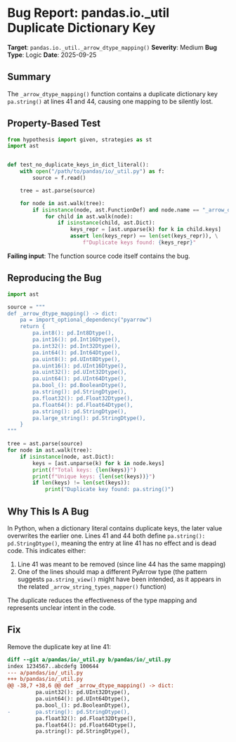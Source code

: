 # Bug Report: pandas.io._util Duplicate Dictionary Key

**Target**: `pandas.io._util._arrow_dtype_mapping()`
**Severity**: Medium
**Bug Type**: Logic
**Date**: 2025-09-25

## Summary

The `_arrow_dtype_mapping()` function contains a duplicate dictionary key `pa.string()` at lines 41 and 44, causing one mapping to be silently lost.

## Property-Based Test

```python
from hypothesis import given, strategies as st
import ast


def test_no_duplicate_keys_in_dict_literal():
    with open("/path/to/pandas/io/_util.py") as f:
        source = f.read()

    tree = ast.parse(source)

    for node in ast.walk(tree):
        if isinstance(node, ast.FunctionDef) and node.name == "_arrow_dtype_mapping":
            for child in ast.walk(node):
                if isinstance(child, ast.Dict):
                    keys_repr = [ast.unparse(k) for k in child.keys]
                    assert len(keys_repr) == len(set(keys_repr)), \
                        f"Duplicate keys found: {keys_repr}"
```

**Failing input**: The function source code itself contains the bug.

## Reproducing the Bug

```python
import ast

source = """
def _arrow_dtype_mapping() -> dict:
    pa = import_optional_dependency("pyarrow")
    return {
        pa.int8(): pd.Int8Dtype(),
        pa.int16(): pd.Int16Dtype(),
        pa.int32(): pd.Int32Dtype(),
        pa.int64(): pd.Int64Dtype(),
        pa.uint8(): pd.UInt8Dtype(),
        pa.uint16(): pd.UInt16Dtype(),
        pa.uint32(): pd.UInt32Dtype(),
        pa.uint64(): pd.UInt64Dtype(),
        pa.bool_(): pd.BooleanDtype(),
        pa.string(): pd.StringDtype(),
        pa.float32(): pd.Float32Dtype(),
        pa.float64(): pd.Float64Dtype(),
        pa.string(): pd.StringDtype(),
        pa.large_string(): pd.StringDtype(),
    }
"""

tree = ast.parse(source)
for node in ast.walk(tree):
    if isinstance(node, ast.Dict):
        keys = [ast.unparse(k) for k in node.keys]
        print(f"Total keys: {len(keys)}")
        print(f"Unique keys: {len(set(keys))}")
        if len(keys) != len(set(keys)):
            print("Duplicate key found: pa.string()")
```

## Why This Is A Bug

In Python, when a dictionary literal contains duplicate keys, the later value overwrites the earlier one. Lines 41 and 44 both define `pa.string(): pd.StringDtype()`, meaning the entry at line 41 has no effect and is dead code. This indicates either:

1. Line 41 was meant to be removed (since line 44 has the same mapping)
2. One of the lines should map a different PyArrow type (the pattern suggests `pa.string_view()` might have been intended, as it appears in the related `_arrow_string_types_mapper()` function)

The duplicate reduces the effectiveness of the type mapping and represents unclear intent in the code.

## Fix

Remove the duplicate key at line 41:

```diff
diff --git a/pandas/io/_util.py b/pandas/io/_util.py
index 1234567..abcdefg 100644
--- a/pandas/io/_util.py
+++ b/pandas/io/_util.py
@@ -38,7 +38,6 @@ def _arrow_dtype_mapping() -> dict:
         pa.uint32(): pd.UInt32Dtype(),
         pa.uint64(): pd.UInt64Dtype(),
         pa.bool_(): pd.BooleanDtype(),
-        pa.string(): pd.StringDtype(),
         pa.float32(): pd.Float32Dtype(),
         pa.float64(): pd.Float64Dtype(),
         pa.string(): pd.StringDtype(),
```